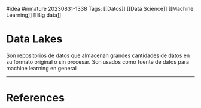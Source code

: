 #idea #inmature 
20230831-1338
Tags:  [[Datos]] [[Data Science]] [[Machine Learning]] [[Big data]]

# Data Lakes

Son repositorios de datos que almacenan grandes cantidades de datos en su formato original o sin procesar. Son usados como fuente de datos para machine learning en general

---
# References




